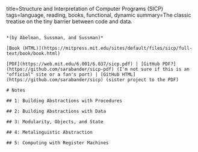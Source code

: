 title=Structure and Interpretation of Computer Programs (SICP)
tags=language, reading, books, functional, dynamic
summary=The classic treatise on the tiny barrier between code and data.
~~~~~~

*(by Abelman, Sussman, and Sussman)*

[Book (HTML)](https://mitpress.mit.edu/sites/default/files/sicp/full-text/book/book.html)

[PDF](https://web.mit.edu/6.001/6.037/sicp.pdf) | [GitHub PDF?](https://github.com/sarabander/sicp-pdf) (I'm not sure if this is an "official" site or a fan's port) | [GitHub HTML](https://github.com/sarabander/sicp) (sister project to the PDF)

# Notes

## 1: Building Abstractions with Procedures

## 2: Building Abstractions with Data

## 3: Modularity, Objects, and State

## 4: Metalinguistic Abstraction

## 5: Computing with Register Machines


